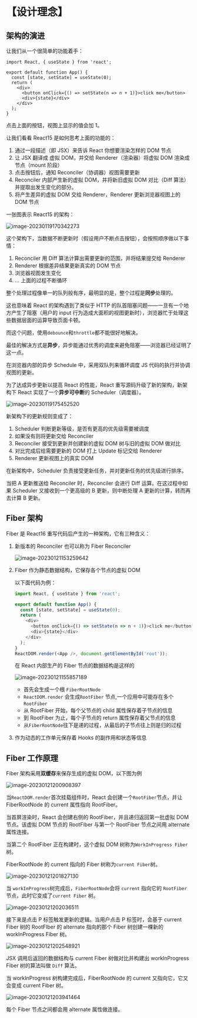 # 【设计理念】

## 架构的演进

让我们从一个很简单的功能着手：

```tsx
import React, { useState } from 'react';

export default function App() {
  const [state, setState] = useState(0);
  return (
    <div>
      <button onClick={() => setState(n => n + 1)}>click me</button>
      <div>{state}</div>
    </div>
  );
}
```

点击上面的按钮，视图上显示的值会加 1。

让我们看看 React15 是如何思考上面的功能的：

1. 通过一段描述（即 JSX）来告诉 React 你想要渲染怎样的 DOM 节点
2. 让 JSX 翻译成 虚拟 DOM，并交给 Renderer（渲染器）将虚拟 DOM 渲染成节点（mount 阶段）
3. 点击按钮后，通知 Reconciler（协调器）视图需要更新
4. Reconciler 内部产生新的虚拟 DOM，并将新旧虚拟 DOM 对比（Diff 算法）并提取出发生变化的部分。
5. 将产生差异的虚拟 DOM 交给 Renderer，Renderer 更新浏览器视图上的 DOM 节点

一张图表示 React15 的架构：

![image-20230119170342273](../assets/image-20230119170342273.png)

这个架构下，当数据不断更新时（假设用户不断点击按钮），会按照顺序做以下事情：

1. Reconciler 用 Diff 算法计算出需要更新的范围，并将结果提交给 Renderer
2. Renderer 根据差异结果更新真实的 DOM 节点
3. 浏览器视图发生变化
4. ... 上面的过程不断循环

整个处理过程像单一的队列般有序，最明显的是，整个过程是**同步**处理的。

这也意味着 React 的架构遇到了类似于 HTTP 的队首阻塞问题——一旦有一个地方产生了阻塞（用户的 input 行为造成大面积的视图更新时），浏览器忙于处理这些数据层面的运算导致页面卡顿。

而这个问题，使用`debounce`和`throttle`都不能很好地解决。

最佳的解决方式是**异步**，异步能通过优秀的调度来避免阻塞——浏览器已经证明了这一点。

在浏览器内部的异步 Schedule 中，采用双队列来循环调度 JS 代码的执行并协调视图的更新。

为了达成异步更新以提高 React 的性能，React 重写源码升级了新的架构，新架构下 React 实现了一个**异步可中断**的 Scheduler（调度器）。

![image-20230119175452520](../assets/image-20230119175452520.png)

新架构下的更新规则变成了：

1. Scheduler 判断更新等级，是否有更高的优先级需要被调度
2. 如果没有则将更新交给 Reconciler
3. Reconciler 接受到更新并创建新的虚拟 DOM 树与旧的虚拟 DOM 做对比
4. 对比完成后给需要更新的 DOM 打上 Update 标记交给 Renderer
5. Renderer 更新视图上的真实 DOM

在新架构中，Scheduler 负责接受更新任务，并对更新任务的优先级进行排序。

当把 A 更新推送给 Reconciler 时，Reconciler 会进行 Diff 运算。在这过程中如果 Scheduler 又接收到一个更高级的 B 更新，则中断处理 A 更新的计算，转而再去计算 B 更新。

## Fiber 架构

Fiber 是 React16 重写代码后产生的一种架构，它有三种含义：

1. 新版本的 Reconciler 也可以称为 Fiber Reconciler

   ![image-20230121153259642](../assets/image-20230121153259642.png)

2. Fiber 作为静态数据结构，它保存各个节点的虚拟 DOM

   以下面代码为例：

   ```js
   import React, { useState } from 'react';

   export default function App() {
     const [state, setState] = useState(0);
     return (
       <div>
         <button onClick={() => setState(n => n + 1)}>click me</button>
         <div>{state}</div>
       </div>
     );
   }
   ReactDOM.render(<App />, document.getElementById('root'));
   ```

   在 React 内部生产的 Fiber 节点的数据结构是这样的

   ![image-20230121155857189](../assets/image-20230121155857189.png)

   - 首先会生成一个根 `FiberRootNode`
   - `ReactDOM.render` 会生成`RootFiber` 节点,一个应用中可能存在多个 `RootFiber`
   - 从 RootFiber 开始，每个父节点的 child 属性保存着子节点的信息
   - 到 RootFiber 为止，每个子节点的 return 属性保存着父节点的信息
   - 从`FiberRootNode`往下是递的过程，从最后的子节点往上则是归的过程

3. 作为动态的工作单元保存着 Hooks 的副作用和状态等信息

## Fiber 工作原理

Fiber 架构采用**双缓存**来保存生成的虚拟 DOM，以下图为例

![image-20230121200908397](../assets/image-20230121200908397.png)

当`ReactDOM.render`首次挂载组件时，React 会创建一个`RootFiber`节点，并让 FiberRootNode 的 current 属性指向 RootFiber。

当首屏渲染时，React 会创建右侧的 RootFiber，并且递归返回第一批虚拟 DOM 节点。该虚拟 DOM 节点的 RootFiber 与第一个 RootFiber 节点之间用 alternate 属性连接。

当第二个 RootFiber 正在构建时，这个虚拟 DOM 树称为`WorkInProgress Fiber` 树。

FiberRootNode 的 current 指向的 Fiber 树称为`current Fiber`树。

![image-20230121201827130](../assets/image-20230121201827130.png)

当 `workInProgress`树完成后，`FiberRootNode`会将 `current` 指向它的 `RootFiber`节点，此时它变成了`current Fiber` 树。

![image-20230121202036511](../assets/image-20230121202036511.png)

接下来是点击 P 标签触发更新的逻辑。当用户点击 P 标签时，会基于 current Fiber 树的 RootFIber 的 alternate 指向的那个 Fiber 树创建一棵新的 workInProgress Fiber 树。

![image-20230121202548921](../assets/image-20230121202548921.png)

JSX 调用后返回的数据结构与 current Fiber 树做对比并构建出 workInProgress Fiber 树的算法叫做 `Diff` 算法。

当 workInProgress 树构建完成后，FiberRootNode 的 current 又指向它，它又会变成 current Fiber 树。

![image-20230121203941464](../assets/image-20230121203941464.png)

每个 Fiber 节点之间都会用 alternate 属性做连接。

